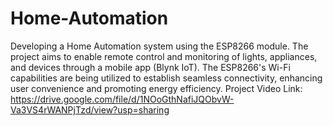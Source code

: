 # Home-Automation
Developing a Home Automation system using the ESP8266 module. The project aims to enable remote control and monitoring of lights, appliances, and devices through a mobile app (Blynk IoT). The ESP8266's Wi-Fi capabilities are being utilized to establish seamless connectivity, enhancing user convenience and promoting energy efficiency.
Project Video Link: https://drive.google.com/file/d/1NOoGthNafiJQObvW-Va3VS4rWANPjTzd/view?usp=sharing
